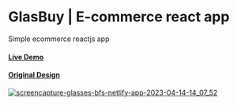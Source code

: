<h1>GlasBuy | E-commerce react app</h1>
Simple ecommerce reactjs app
<h4><a href="https://glasses-bfs.netlify.app/" target="_blank">Live Demo</h4>
<h4><a href="https://salinaka-ecommerce.web.app/" target="_blank">Original Design</h4>
    
![screencapture-glasses-bfs-netlify-app-2023-04-14-14_07_52](https://user-images.githubusercontent.com/98649110/232067913-9cc1dfaa-cfe2-4b52-a6be-0b0f0e62197d.png)
